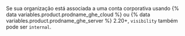Se sua organização está associada a uma conta corporativa usando {% data variables.product.prodname_ghe_cloud %} ou {% data variables.product.prodname_ghe_server %} 2.20+, `visibility` também pode ser `internal`.